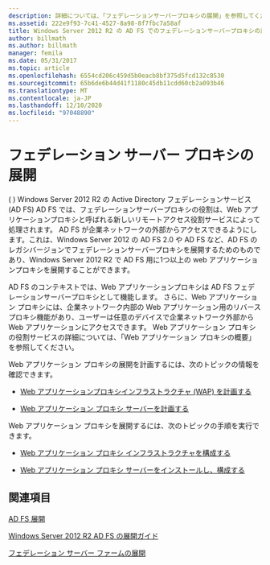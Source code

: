 ```yaml
---
description: 詳細については、「フェデレーションサーバープロキシの展開」を参照してください。
ms.assetid: 222e9f93-7c41-4527-8a98-8f7fbc7a58af
title: Windows Server 2012 R2 の AD FS でのフェデレーションサーバープロキシの展開
author: billmath
ms.author: billmath
manager: femila
ms.date: 05/31/2017
ms.topic: article
ms.openlocfilehash: 6554cd206c459d5b0eacb8bf375d5fcd132c8530
ms.sourcegitcommit: 65b6de6b44d41f1180c45db11cdd60cb2a093b46
ms.translationtype: MT
ms.contentlocale: ja-JP
ms.lasthandoff: 12/10/2020
ms.locfileid: "97048890"
---
```

# <a name="deploying-federation-server-proxies"></a>フェデレーション サーバー プロキシの展開

\( \) Windows Server 2012 R2 の Active Directory フェデレーションサービス (AD FS) AD FS では、フェデレーションサーバープロキシの役割は、Web アプリケーションプロキシと呼ばれる新しいリモートアクセス役割サービスによって処理されます。 AD FS が企業ネットワークの外部からアクセスできるようにします。これは、Windows Server 2012 の AD FS 2.0 や AD FS など、AD FS のレガシバージョンでフェデレーションサーバープロキシを展開するためのものであり、Windows Server 2012 R2 で AD FS 用に1つ以上の web アプリケーションプロキシを展開することができます。

AD FS のコンテキストでは、Web アプリケーションプロキシは AD FS フェデレーションサーバープロキシとして機能します。 さらに、Web アプリケーション プロキシには、企業ネットワーク内部の Web アプリケーション用のリバース プロキシ機能があり、ユーザーは任意のデバイスで企業ネットワーク外部から Web アプリケーションにアクセスできます。 Web アプリケーション プロキシの役割サービスの詳細については、「Web アプリケーション プロキシの概要」を参照してください。

Web アプリケーション プロキシの展開を計画するには、次のトピックの情報を確認できます。

-   [Web アプリケーションプロキシインフラストラクチャ (WAP) を計画する](/previous-versions/orphan-topics/ws.11/dn383648(v=ws.11))

-   [Web アプリケーション プロキシ サーバーを計画する](/previous-versions/orphan-topics/ws.11/dn383647(v=ws.11))

Web アプリケーション プロキシを展開するには、次のトピックの手順を実行できます。

-   [Web アプリケーション プロキシ インフラストラクチャを構成する](/previous-versions/windows/it-pro/windows-server-2012-R2-and-2012/dn383644(v=ws.11))

-   [Web アプリケーション プロキシ サーバーをインストールし、構成する](/previous-versions/windows/it-pro/windows-server-2012-R2-and-2012/dn383662(v=ws.11))


## <a name="see-also"></a>関連項目

[AD FS 展開](../../ad-fs/AD-FS-Deployment.md)

[Windows Server 2012 R2 AD FS の展開ガイド](../../ad-fs/deployment/Windows-Server-2012-R2-AD-FS-Deployment-Guide.md)

[フェデレーション サーバー ファームの展開](../../ad-fs/deployment/Deploying-a-Federation-Server-Farm.md)

